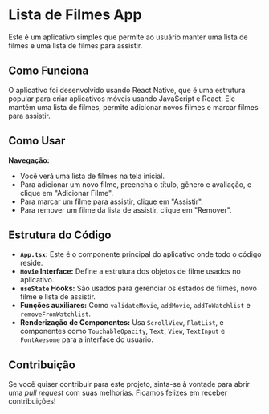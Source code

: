 # Lista de Filmes App

Este é um aplicativo simples que permite ao usuário manter uma lista de filmes e uma lista de filmes para assistir.

## Como Funciona

O aplicativo foi desenvolvido usando React Native, que é uma estrutura popular para criar aplicativos móveis usando JavaScript e React. Ele mantém uma lista de filmes, permite adicionar novos filmes e marcar filmes para assistir.

## Como Usar

 **Navegação:**
   - Você verá uma lista de filmes na tela inicial.
   - Para adicionar um novo filme, preencha o título, gênero e avaliação, e clique em "Adicionar Filme".
   - Para marcar um filme para assistir, clique em "Assistir".
   - Para remover um filme da lista de assistir, clique em "Remover".

## Estrutura do Código

- **`App.tsx`:** Este é o componente principal do aplicativo onde todo o código reside.
- **`Movie` Interface:** Define a estrutura dos objetos de filme usados no aplicativo.
- **`useState` Hooks:** São usados para gerenciar os estados de filmes, novo filme e lista de assistir.
- **Funções auxiliares:** Como `validateMovie`, `addMovie`, `addToWatchlist` e `removeFromWatchlist`.
- **Renderização de Componentes:** Usa `ScrollView`, `FlatList`, e componentes como `TouchableOpacity`, `Text`, `View`, `TextInput` e `FontAwesome` para a interface do usuário.

## Contribuição

Se você quiser contribuir para este projeto, sinta-se à vontade para abrir uma _pull request_ com suas melhorias. Ficamos felizes em receber contribuições!
